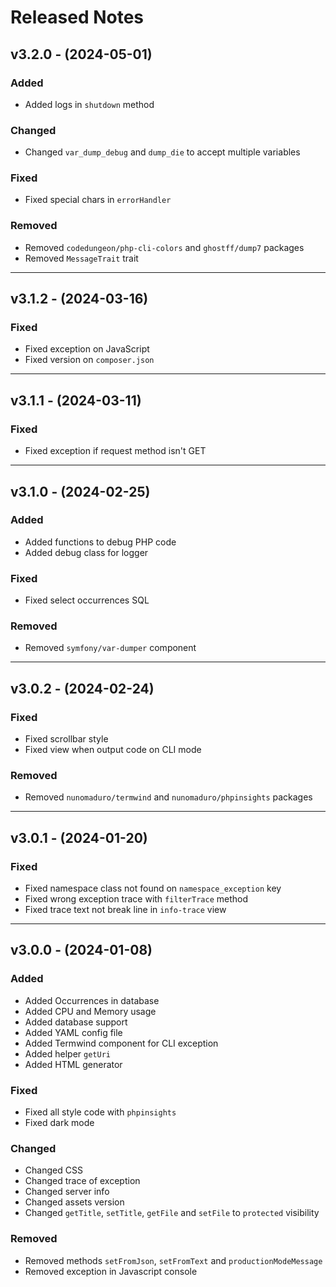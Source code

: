 # Released Notes

## v3.2.0 - (2024-05-01)

### Added

- Added logs in `shutdown` method

### Changed

- Changed `var_dump_debug` and `dump_die` to accept multiple variables

### Fixed

- Fixed special chars in `errorHandler`

### Removed

- Removed `codedungeon/php-cli-colors` and `ghostff/dump7` packages
- Removed `MessageTrait` trait

--------------------------------------------------------------------------

## v3.1.2 - (2024-03-16)

### Fixed

- Fixed exception on JavaScript
- Fixed version on `composer.json`

--------------------------------------------------------------------------

## v3.1.1 - (2024-03-11)

### Fixed

- Fixed exception if request method isn't GET

--------------------------------------------------------------------------

## v3.1.0 - (2024-02-25)

### Added

- Added functions to debug PHP code
- Added debug class for logger

### Fixed

- Fixed select occurrences SQL

### Removed

- Removed `symfony/var-dumper` component

--------------------------------------------------------------------------

## v3.0.2 - (2024-02-24)

### Fixed

- Fixed scrollbar style
- Fixed view when output code on CLI mode

### Removed

- Removed `nunomaduro/termwind` and `nunomaduro/phpinsights` packages

--------------------------------------------------------------------------

## v3.0.1 - (2024-01-20)

### Fixed

- Fixed namespace class not found on `namespace_exception` key
- Fixed wrong exception trace with `filterTrace` method
- Fixed trace text not break line in `info-trace` view

--------------------------------------------------------------------------

## v3.0.0 - (2024-01-08)

### Added

- Added Occurrences in database
- Added CPU and Memory usage
- Added database support
- Added YAML config file
- Added Termwind component for CLI exception
- Added helper `getUri`
- Added HTML generator

### Fixed

- Fixed all style code with `phpinsights`
- Fixed dark mode

### Changed

- Changed CSS
- Changed trace of exception
- Changed server info
- Changed assets version
- Changed `getTitle`, `setTitle`, `getFile` and `setFile` to `protected` visibility

### Removed

- Removed methods `setFromJson`, `setFromText` and `productionModeMessage`
- Removed exception in Javascript console